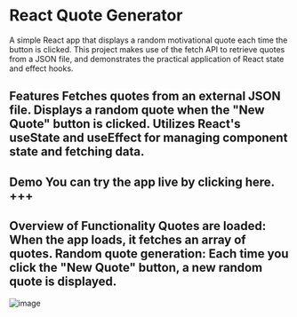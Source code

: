 # React Quote Generator 
A simple React app that displays a random motivational quote each time the button is clicked. This project makes use of the fetch API to retrieve quotes from a JSON file, and demonstrates the practical application of React state and effect hooks.

## Features Fetches quotes from an external JSON file. Displays a random quote when the "New Quote" button is clicked. Utilizes React's useState and useEffect for managing component state and fetching data.

## Demo You can try the app live by clicking here. +++

## Overview of Functionality Quotes are loaded: When the app loads, it fetches an array of quotes. Random quote generation: Each time you click the "New Quote" button, a new random quote is displayed.

![image](https://github.com/user-attachments/assets/76aaeb39-29c6-4627-9057-97d3ba894315)
